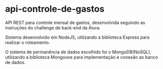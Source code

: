 # api-controle-de-gastos
API REST para controle mensal de gastos, desenvolvida seguindo as instruções do challenge de back-end da Alura.

Sistema desenvolvido em NodeJS, utilizando a biblioteca Express para realizar o roteamento.

O sistema de permanência de dados escolhido foi o MongoDB(NoSQL), utilizando a biblioteca Mongoose para implementação e conexão ao banco de dados.
